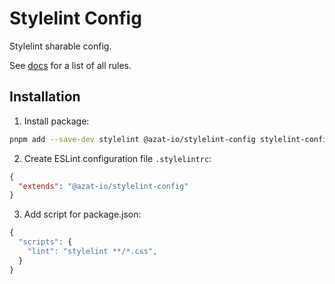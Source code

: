 # Stylelint Config

Stylelint sharable config.

See [docs](https://github.com/azat-io/stylelint-config/blob/main/docs.md) for a list of all rules.

## Installation

1. Install package:

```sh
pnpm add --save-dev stylelint @azat-io/stylelint-config stylelint-config-recess-order stylelint-gamut stylelint-plugin-logical-css stylelint-order
```

2. Create ESLint configuration file `.stylelintrc`:

```json
{
  "extends": "@azat-io/stylelint-config"
}
```

3. Add script for package.json:

```js
{
  "scripts": {
    "lint": "stylelint **/*.css",
  }
}
```
